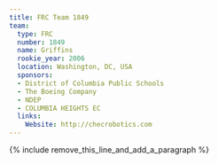 ```yaml
---
title: FRC Team 1849
team:
  type: FRC
  number: 1849
  name: Griffins
  rookie_year: 2006
  location: Washington, DC, USA
  sponsors:
  - District of Columbia Public Schools
  - The Boeing Company
  - NDEP
  - COLUMBIA HEIGHTS EC
  links:
    Website: http://checrobotics.com
---
```


{% include remove_this_line_and_add_a_paragraph %}